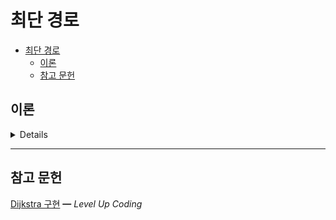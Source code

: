 # 최단 경로

- [최단 경로](#최단-경로)
  - [이론](#이론)
  - [참고 문헌](#참고-문헌)

## 이론

<details>
<br/>

다음 예시 사진을 구현해보았다.

<img width="50%" src="assets/dijkstra.png"/>

그래프는 인접 행렬을 사용하였다.

    {
      'A': [0, 4, 1, Infinity, Infinity],
      'B': [Infinity, 0, Infinity, Infinity, 4],
      'C': [Infinity, 2, 0, 4, Infinity],
      'D': [Infinity, Infinity, Infinity, 0, 4],
      'E': [Infinity, Infinity, Infinity, Infinity, 0]
    }

그래프에서 A를 시작 정점으로 E를 목표 정점이라고 하였을 때,

최단 경로 알고리즘은 대표적으로 2가지가 있다.

- 다익스트라 알고리즘    

    1. 3가지 배열 자료구조가 필요하다.

        - 시작 정점에서 모든 정점까지 최단 경로를 저장하는 배열.

              distances = [ 0, 3, 1, 5, 7 ] 

        - 방문한 정점을 기억하는 배열.

              visited = [ true, true, true, true, true ]

        - 바로 이전 정점을 저장하는 배열.

          이전 정점을 따라 시작 정점까지 가면 거쳐온 정점을 파악할 수 있다.

              parents = [ 'A', 'C', undefined, 'C', 'B' ]

    2. 루프를 돌면서, 간선의 가중치에 따라 최단 경로가 되는 정점을 갱신한다.

- 플로이드 알고리즘      
  
    1. 인접 행렬을 3중 반복 하는 루프로 구성된다.
    2. 지금까지 알고 있던 최단 경로에서 정점 `i → j`
    3. k를 거치는 것이 (정점 `i → k → j`) 최단 경로라면, 인접 행렬의 값을 바꿔준다.

</details>

<hr/>

## 참고 문헌

[Dijkstra 구현](https://levelup.gitconnected.com/finding-the-shortest-path-in-javascript-dijkstras-algorithm-8d16451eea34) ━ *Level Up Coding*